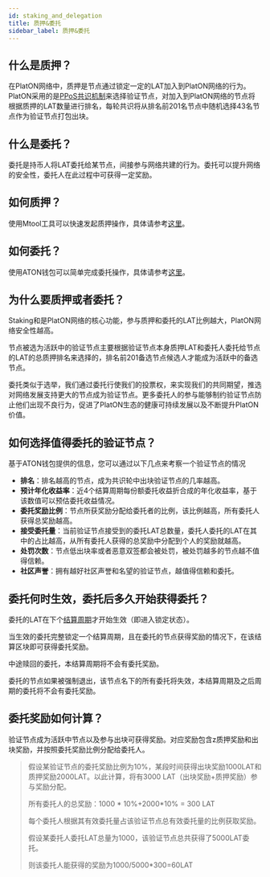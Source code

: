 ```yaml
---
id: staking_and_delegation
title: 质押&委托
sidebar_label: 质押&委托
---
```


## 什么是质押？

在PlatON网络中，质押是节点通过锁定一定的LAT加入到PlatON网络的行为。PlatON采用的是[PPoS共识机制](/docs/zh-CN/Economic_Model#ppos%E5%85%B1%E8%AF%86)来选择验证节点，对加入到PlatON网络的节点将根据质押的LAT数量进行排名，每轮共识将从排名前201名节点中随机选择43名节点作为验证节点打包出块。

## 什么是委托？

委托是持币人将LAT委托给某节点，间接参与网络共建的行为。委托可以提升网络的安全性，委托人在此过程中可获得一定奖励。

## 如何质押？

使用Mtool工具可以快速发起质押操作，具体请参考[这里](https://platonnetwork.github.io/docs/zh-CN/Become_PlatON_Main_Verification#%E5%8F%91%E8%B5%B7%E8%B4%A8%E6%8A%BC%E6%93%8D%E4%BD%9C)。

## 如何委托？
使用ATON钱包可以简单完成委托操作，具体请参考[这里](/docs/zh-CN/ATON-user-manual#委托)。


## 为什么要质押或者委托？

Staking和是PlatON网络的核心功能，参与质押和委托的LAT比例越大，PlatON网络安全性越高。

节点被选为活跃中的验证节点主要根据验证节点本身质押LAT和委托人委托给节点的LAT的总质押排名来选择的，排名前201备选节点候选人才能成为活跃中的备选节点。

委托类似于选举，我们通过委托行使我们的投票权，来实现我们的共同期望，推选对网络发展支持更大的节点成为验证节点。更多委托人的参与能够制约验证节点防止他们出现不良行为，促进了PlatON生态的健康可持续发展以及不断提升PlatON价值。


## 如何选择值得委托的验证节点？

基于ATON钱包提供的信息，您可以通过以下几点来考察一个验证节点的情况

- **排名**：排名越高的节点，成为共识轮中出块验证节点的几率越高。
-  **预计年化收益率**：近4个结算周期每份额委托收益折合成的年化收益率，基于该数值可以预估委托收益情况。
- **委托奖励比例**：节点所获奖励分配给委托者的比例，该比例越高，所有委托人获得总奖励越高。
- **接受委托量**：当前验证节点接受到的委托LAT总数量，委托人委托的LAT在其中的占比越高，从所有委托人获得的总奖励中分配到个人的奖励就越高。
- **处罚次数**：节点低出块率或者恶意双签都会被处罚，被处罚越多的节点越不值得信赖。
- **社区声誉**：拥有越好社区声誉和名望的验证节点，越值得信赖和委托。

## 委托何时生效，委托后多久开始获得委托？

委托的LAT在下个[结算周期](/docs/zh-CN/Economic_Model#platon%E4%B8%AD%E7%9A%84%E7%BB%8F%E6%B5%8E%E5%91%A8%E6%9C%9F)才开始生效（即进入锁定状态）。

当生效的委托完整锁定一个结算周期，且在委托的节点获得奖励的情况下，在该结算区块即可获得委托奖励。

中途赎回的委托，本结算周期将不会有委托奖励。

委托的节点如果被强制退出，该节点名下的所有委托将失效，本结算周期及之后周期的委托将不会有委托奖励。

## 委托奖励如何计算？

验证节点成为活跃中节点以及参与出块可获得奖励。对应奖励包含z质押奖励和出块奖励，并按照委托奖励比例分配给委托人。
>
> 假设某验证节点的委托奖励比例为10%，某段时间获得出块奖励1000LAT和质押奖励2000LAT。以此计算，将有3000 LAT（出块奖励+质押奖励）参与奖励分配。
>
> 所有委托人的总奖励：1000 \* 10%+2000\*10% = 300 LAT
>
>每个委托人根据其有效委托量占该验证节点总有效委托量的比例获取奖励。
>
>假设某委托人委托LAT总量为1000，该验证节点总共获得了5000LAT委托。
>
>则该委托人能获得的奖励为1000/5000\*300=60LAT


